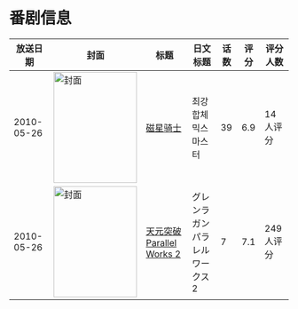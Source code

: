 # 番剧信息

|放送日期|封面|标题|日文标题|话数|评分|评分人数|
|---|---|---|---|---|---|---|
|2010-05-26|<img src="https://lain.bgm.tv/pic/cover/c/b9/3e/24354_8hHH7.jpg" alt="封面" style="width:150px;height:200px;object-fit:cover;">|[磁星骑士](https://bangumi.tv/subject/24354)|최강합체 믹스마스터|39|6.9|14人评分|
|2010-05-26|<img src="https://lain.bgm.tv/pic/cover/c/ed/5d/84758_Fh7rB.jpg" alt="封面" style="width:150px;height:200px;object-fit:cover;">|[天元突破 Parallel Works 2](https://bangumi.tv/subject/84758)|グレンラガン パラレルワークス2|7|7.1|249人评分|
